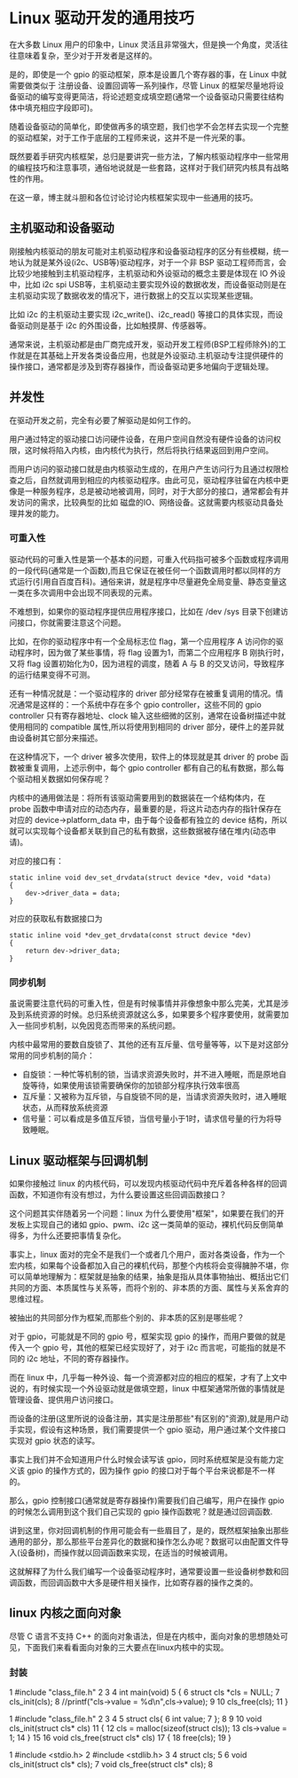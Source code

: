 # Linux 驱动开发的通用技巧
在大多数 Linux 用户的印象中，Linux 灵活且非常强大，但是换一个角度，灵活往往意味着复杂，至少对于开发者是这样的。  

是的，即使是一个 gpio 的驱动框架，原本是设置几个寄存器的事，在 Linux 中就需要做类似于 注册设备、设置回调等一系列操作，尽管 Linux 的框架尽量地将设备驱动的编写变得更简洁，将论述题变成填空题(通常一个设备驱动只需要往结构体中填充相应字段即可)。   
  
随着设备驱动的简单化，即使做再多的填空题，我们也学不会怎样去实现一个完整的驱动框架，对于工作于底层的工程师来说，这并不是一件光荣的事。  

既然要着手研究内核框架，总归是要讲究一些方法，了解内核驱动程序中一些常用的编程技巧和注意事项，通俗地说就是一些套路，这样对于我们研究内核具有战略性的作用。  

在这一章，博主就斗胆和各位讨论讨论内核框架实现中一些通用的技巧。  

## 主机驱动和设备驱动
刚接触内核驱动的朋友可能对主机驱动程序和设备驱动程序的区分有些模糊，统一地认为就是某外设(i2c、USB等)驱动程序，对于一个非 BSP 驱动工程师而言，会比较少地接触到主机驱动程序，主机驱动和外设驱动的概念主要是体现在 IO 外设中，比如 i2c spi USB等，主机驱动主要实现外设的数据收发，而设备驱动则是在主机驱动实现了数据收发的情况下，进行数据上的交互以实现某些逻辑。  

比如 i2c 的主机驱动主要实现 i2c_write()、i2c_read() 等接口的具体实现，而设备驱动则是基于 i2c 的外围设备，比如触摸屏、传感器等。  

通常来说，主机驱动都是由厂商完成开发，驱动开发工程师(BSP工程师除外)的工作就是在其基础上开发各类设备应用，也就是外设驱动.主机驱动专注提供硬件的操作接口，通常都是涉及到寄存器操作，而设备驱动更多地偏向于逻辑处理。 


## 并发性
在驱动开发之前，完全有必要了解驱动是如何工作的。  

用户通过特定的驱动接口访问硬件设备，在用户空间自然没有硬件设备的访问权限，这时候将陷入内核，由内核代为执行，然后将执行结果返回到用户空间。

而用户访问的驱动接口就是由内核驱动生成的，在用户产生访问行为且通过权限检查之后，自然就调用到相应的内核驱动程序。由此可见，驱动程序驻留在内核中更像是一种服务程序，总是被动地被调用，同时，对于大部分的接口，通常都会有并发访问的需求，比较典型的比如 磁盘的IO、网络设备。这就需要内核驱动具备处理并发的能力。  

### 可重入性
驱动代码的可重入性是第一个基本的问题，可重入代码指可被多个函数或程序调用的一段代码(通常是一个函数),而且它保证在被任何一个函数调用时都以同样的方式运行(引用自百度百科)。通俗来讲，就是程序中尽量避免全局变量、静态变量这一类在多次调用中会出现不同表现的元素。  

不难想到，如果你的驱动程序提供应用程序接口，比如在 /dev /sys 目录下创建访问接口，你就需要注意这个问题。  

比如，在你的驱动程序中有一个全局标志位 flag，第一个应用程序 A 访问你的驱动程序时，因为做了某些事情，将 flag 设置为1，而第二个应用程序 B 刚执行时，又将 flag 设置初始化为0，因为进程的调度，随着 A 与 B 的交叉访问，导致程序的运行结果变得不可测。  


还有一种情况就是：一个驱动程序的 driver 部分经常存在被重复调用的情况。情况通常是这样的：一个系统中存在多个 gpio controller，这些不同的 gpio controller 只有寄存器地址、clock 输入这些细微的区别，通常在设备树描述中就使用相同的 compatible 属性,所以将使用到相同的 driver 部分，硬件上的差异就由设备树其它部分来描述。  
 
在这种情况下，一个 driver 被多次使用，软件上的体现就是其 driver 的 probe 函数被重复调用，上述示例中，每个 gpio controller 都有自己的私有数据，那么每个驱动相关数据如何保存呢？  

内核中的通用做法是：将所有该驱动需要用到的数据装在一个结构体内，在 probe 函数中申请对应的动态内存，最重要的是，将这片动态内存的指针保存在对应的 device->platform_data 中，由于每个设备都有独立的 device 结构，所以就可以实现每个设备都关联到自己的私有数据，这些数据被存储在堆内(动态申请)。  

对应的接口有：

```
static inline void dev_set_drvdata(struct device *dev, void *data)
{
	dev->driver_data = data;
}
```

对应的获取私有数据接口为

```
static inline void *dev_get_drvdata(const struct device *dev)
{
	return dev->driver_data;
}

```

### 同步机制
虽说需要注意代码的可重入性，但是有时候事情并非像想象中那么完美，尤其是涉及到系统资源的时候。总归系统资源就这么多，如果要多个程序要使用，就需要加入一些同步机制，以免因竞态而带来的系统问题。  

内核中最常用的要数自旋锁了、其他的还有互斥量、信号量等等，以下是对这部分常用的同步机制的简介：

* 自旋锁：一种忙等机制的锁，当请求资源失败时，并不进入睡眠，而是原地自旋等待，如果使用该锁需要确保你的加锁部分程序执行效率很高
* 互斥量：又被称为互斥锁，与自旋锁不同的是，当请求资源失败时，进入睡眠状态，从而释放系统资源
* 信号量：可以看成是多值互斥锁，当信号量小于1时，请求信号量的行为将导致睡眠。


## Linux 驱动框架与回调机制

如果你接触过 linux 的内核代码，可以发现内核驱动代码中充斥着各种各样的回调函数，不知道你有没有想过，为什么要设置这些回调函数接口？  

这个问题其实伴随着另一个问题：linux 为什么要使用"框架"，如果要在我们的开发板上实现自己的诸如 gpio、pwm、i2c 这一类简单的驱动，裸机代码反倒简单得多，为什么还要把事情复杂化。  

事实上，linux 面对的完全不是我们一个或者几个用户，面对各类设备，作为一个宏内核，如果每个设备都加入自己的裸机代码，那整个内核将会变得臃肿不堪，你可以简单地理解为：框架就是抽象的结果，抽象是指从具体事物抽出、概括出它们共同的方面、本质属性与关系等，而将个别的、非本质的方面、属性与关系舍弃的思维过程。  

被抽出的共同部分作为框架,而那些个别的、非本质的区别是哪些呢？  

对于 gpio，可能就是不同的 gpio 号，框架实现 gpio 的操作，而用户要做的就是传入一个 gpio 号，其他的框架已经实现好了，对于 i2c 而言呢，可能指的就是不同的 i2c 地址，不同的寄存器操作。  

而在 linux 中，几乎每一种外设、每一个资源都对应的相应的框架，才有了上文中说的，有时候实现一个外设驱动就是做填空题，linux 中框架通常所做的事情就是管理设备、提供用户访问接口。  

而设备的注册(这里所说的设备注册，其实是注册那些"有区别的"资源),就是用户动手实现，假设有这种场景，我们需要提供一个 gpio 驱动，用户通过某个文件接口实现对 gpio 状态的读写。  

事实上我们并不会知道用户什么时候会读写该 gpio，同时系统框架是没有能力定义该 gpio 的操作方式的，因为操作 gpio 的接口对于每个平台来说都是不一样的。  

那么，gpio 控制接口(通常就是寄存器操作)需要我们自己编写，用户在操作 gpio 的时候怎么调用到这个我们自己实现的 gpio 操作函数呢？就是通过回调函数.

讲到这里，你对回调机制的作用可能会有一些眉目了，是的，既然框架抽象出那些通用的部分，那么那些平台差异化的数据和操作怎么办呢？数据可以由配置文件导入(设备树)，而操作就以回调函数来实现，在适当的时候被调用。  

这就解释了为什么我们编写一个设备驱动程序时，通常要设置一些设备树参数和回调函数，而回调函数中大多是硬件相关操作，比如寄存器的操作之类的。  

## linux 内核之面向对象

尽管 C 语言不支持 C++ 的面向对象语法，但是在内核中，面向对象的思想随处可见，下面我们来看看面向对象的三大要点在linux内核中的实现。

### 封装



  1 #include "class_file.h"
  2 
  3 
  4 int main(void)
  5 {
  6         struct cls *cls = NULL;
  7         cls_init(cls);
  8         //printf("cls->value = %d\n",cls->value);
  9 
 10         cls_free(cls);
 11 }


1 #include "class_file.h"
  2 
  3 
  4 
  5 struct cls{
  6         int value;
  7 };
  8 
  9 
 10 void cls_init(struct cls* cls)
 11 {
 12         cls = malloc(sizeof(struct cls));
 13         cls->value = 1;
 14 }
 15 
 16 void cls_free(struct cls* cls)
 17 {
 18         free(cls);
 19 }

 1 #include <stdio.h>
  2 #include <stdlib.h>
  3 
  4 struct cls;
  5 
  6 void cls_init(struct cls* cls);
  7 void cls_free(struct cls* cls);
  8 




